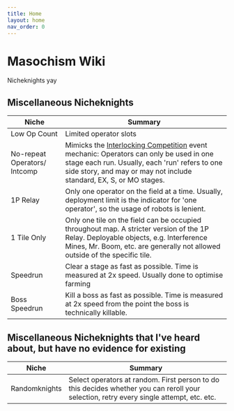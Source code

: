 ```yaml
---
title: Home
layout: home
nav_order: 0
---
```


# Masochism Wiki

Nicheknights yay

## Miscellaneous Nicheknights

| Niche | Summary |
| --- | --- |
| Low Op Count | Limited operator slots |
| No-repeat Operators/ Intcomp | Mimicks the [Interlocking Competition](https://arknights.wiki.gg/wiki/Interlocking_Competition_Hymnoi_Wisdom) event mechanic: Operators can only be used in one stage each run. Usually, each 'run' refers to one side story, and may or may not include standard, EX, S, or MO stages. |
| 1P Relay | Only one operator on the field at a time. Usually, deployment limit is the indicator for 'one operator', so the usage of robots is lenient. |
| 1 Tile Only | Only one tile on the field can be occupied throughout map. A stricter version of the 1P Relay. Deployable objects, e.g. Interference Mines, Mr. Boom, etc. are generally not allowed outside of the specific tile. |
| Speedrun | Clear a stage as fast as possible. Time is measured at 2x speed. Usually done to optimise farming |
| Boss Speedrun | Kill a boss as fast as possible. Time is measured at 2x speed from the point the boss is technically killable. |

## Miscellaneous Nicheknights that I've heard about, but have no evidence for existing

| Niche | Summary |
| --- | --- |
| Randomknights | Select operators at random. First person to do this decides whether you can reroll your selection, retry every single attempt, etc. etc. |
